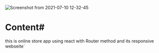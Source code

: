 ![Screenshot from 2021-07-10 12-32-45](https://user-images.githubusercontent.com/75792585/125160024-0ff6ed80-e17b-11eb-97cd-fd98eb6a13fd.png)


# Content#

this is online store app using react with Router method and its responsive webseite`

